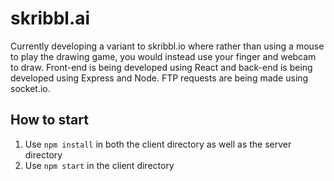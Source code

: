 # skribbl.ai
Currently developing a variant to skribbl.io where rather than using a mouse to play the drawing game, you would instead use your finger and webcam to draw. Front-end is being developed using React and back-end is being developed using Express and Node. FTP requests are being made using socket.io.

## How to start

1. Use `npm install` in both the client directory as well as the server directory
2. Use `npm start` in the client directory
